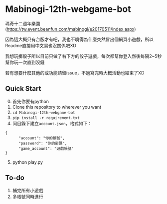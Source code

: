 # Mabinogi-12th-webgame-bot

瑪奇十二週年樂園(https://tw.event.beanfun.com/mabinogi/e20170511/index.aspx)

因為這大概只有台版才有吧，我也不曉得為什麼突然冒出個網頁小遊戲，所以Readme直接用中文寫也沒關係吧XD

我想玩擲骰子所以目前只做了右下方的骰子遊戲，每次都幫你登入然後每隔2~5秒幫你玩一次直到沒錢

若有想要什麼其他的或功能請留issue，不過寫完時大概活動也結束了XD

## Quick Start
0. 首先你要有python
1. Clone this repository to wherever you want
2. `cd Mabinogi-12th-webgame-bot`
2. `pip install -r requirement.txt`
3. 同目錄下建立`account.json`，格式如下：
```
{
      "account": "你的帳號",
      "password": "你的密碼",
      "game_account": "遊戲帳號"
}
```
5. python play.py

## To-do
1. 補完所有小遊戲
2. 多帳號同時進行

